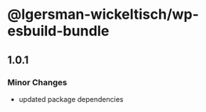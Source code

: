 # @lgersman-wickeltisch/wp-esbuild-bundle

## 1.0.1

### Minor Changes

- updated package dependencies
